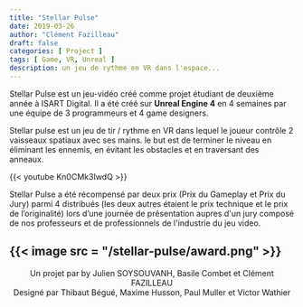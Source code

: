 ```yaml
---
title: "Stellar Pulse"
date: 2019-03-26
author: "Clément Fazilleau"
draft: false
categories: [ Project ]
tags: [ Game, VR, Unreal ]
description: un jeu de rythme en VR dans l'espace...
---
```


Stellar Pulse est un jeu-vidéo créé comme projet étudiant de deuxième année à ISART Digital. Il a été créé sur __Unreal Engine 4__ en 4 semaines par une équipe de 3 programmeurs et 4 game designers.

Stellar pulse est un jeu de tir / rythme en VR dans lequel le joueur contrôle 2 vaisseaux spatiaux avec ses mains. le but est de terminer le niveau en éliminant les ennemis, en évitant les obstacles et en traversant des anneaux.

{{< youtube Kn0CMk3IwdQ >}}

Stellar Pulse a été récompensé par deux prix (Prix du Gameplay et Prix du Jury) parmi 4 distribués (les deux autres étaient le prix technique et le prix de l’originalité) lors d’une journée de présentation aupres d'un jury composé de nos professeurs et de professionnels de l'industrie du jeu video.

{{< image src = "/stellar-pulse/award.png" >}}
------------------

<div align = "center"> Un projet par by Julien SOYSOUVANH, Basile Combet et Clément FAZILLEAU </div>
<div align = "center"> Designé par Thibaut Bégué, Maxime Husson, Paul Muller et Victor Wathier </div>
